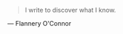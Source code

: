 >  I write to discover what I know.

— Flannery O'Connor


<!--stackedit_data:
eyJoaXN0b3J5IjpbLTI5ODkzMjA3MCwtNTIwODYyMzU2XX0=
-->